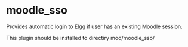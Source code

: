 moodle_sso
==========

Provides automatic login to Elgg if user has an existing Moodle session.

This plugin should be installed to directiry mod/moodle_sso/


